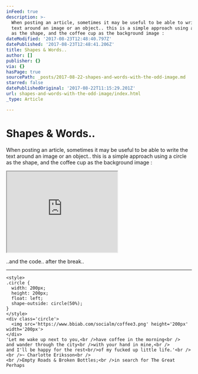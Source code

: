 ```yaml
---
inFeed: true
description: >-
  When posting an article, sometimes it may be useful to be able to write the
  text around an image or an object.. this is a simple approach using a circle
  as the shape, and the coffee cup as the background image :
dateModified: '2017-08-23T12:48:40.797Z'
datePublished: '2017-08-23T12:48:41.206Z'
title: Shapes & Words..
author: []
publisher: {}
via: {}
hasPage: true
sourcePath: _posts/2017-08-22-shapes-and-words-with-the-odd-image.md
starred: false
datePublishedOriginal: '2017-08-22T11:15:29.201Z'
url: shapes-and-words-with-the-odd-image/index.html
_type: Article

---
```

# Shapes & Words..

When posting an article, sometimes it may be useful to be able to write the text around an image or an object.. this is a simple approach using a circle as the shape, and the coffee cup as the background image :

<iframe src="https://the-grid.github.io/ed-userhtml/?g=eJxNkc1OwzAQhO95ir2AQSpJBeLSpjkUVQiJA0K8gONsYiv-iexN0wjBs-PUIHqxNDuzs5_kMtCsscpyobzQCJ8ZwKQakhu4X6-H0zZqiaqTdDFoteNRa2xpkUHyAe_cSEE1uIHUdPO4vrrdZl9ZWfyeKBt1BKF5CDuWMqyK26UyHQQvdkwSDWFTFNM05XWteJ0LZ4rghOLaFMK1LeJDPtiO_SLt2BmJJeI_FS8V8VSVsVckMAgT7xHGASyeCMjB7MZVWXsoKsmPCKkYlAWSCMZ5q2yXfG6buG0b9NHzbuzkOSMUzSkwKZJLnwe5ZGOHURZX_9svTGuoMdrDMEPr_LnAY6CYKSrXgonjUfTYLIhaEcVf0KrFnKWW9H7Dk-ReOyKEg1d9CM5e-gcz0AzvjjcBrmHvXY8W9m5pC9sUiXABuRfyjPERMZ49coI39JEu_AA7hazY" height="220" style=""></iframe>

..and the code.. after the break..

---

    <style>
    .circle {
      width: 200px;
      height: 200px;
      float: left;
      shape-outside: circle(50%);
    }
    </style>
    <div class='circle'>
      <img src='https://www.bbiab.com/socialm/coffee3.png' height='200px' width='200px'>
    </div>
    'Let me wake up next to you,<br />have coffee in the morning<br />
    and wander through the city<br />with your hand in mine,<br />
    and I'll be happy for the rest<br/>of my fucked up little life.'<br />
    <br />~ Charlotte Eriksson<br />
    <br />Empty Roads & Broken Bottles;<br />in search for The Great Perhaps